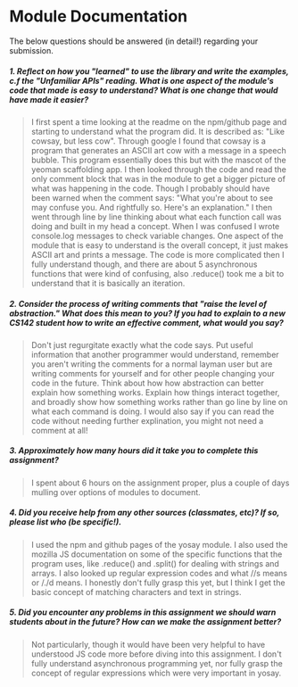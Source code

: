 # Module Documentation

The below questions should be answered (in detail!) regarding your submission.

##### 1. Reflect on how you "learned" to use the library and write the examples, c.f the "Unfamiliar APIs" reading. What is one aspect of the module's code that made is easy to understand? What is one change that would have made it easier?
> I first spent a time looking at the readme on the npm/github page and starting to understand what the program did. It is described as: "Like cowsay, but less cow". Through google I found that cowsay is a program that generates an ASCII art cow with a message in a speech bubble. This program essentially does this but with the mascot of the yeoman scaffolding app. I then looked through the code and read the only comment block that was in the module to get a bigger picture of what was happening in the code. Though I probably should have been warned when the comment says: "What you're about to see may confuse you. And rightfully so. Here's an explanation." I then went through line by line thinking about what each function call was doing and built in my head a concept. When I was confused I wrote console.log messages to check variable changes. One aspect of the module that is easy to understand is the overall concept, it just makes ASCII art and prints a message. The code is more complicated then I fully understand though, and there are about 5 asynchronous functions that were kind of confusing, also .reduce() took me a bit to understand that it is basically an iteration.


##### 2. Consider the process of writing comments that "raise the level of abstraction." What does this mean to you? If you had to explain to a new CS142 student how to write an effective comment, what would you say? #####
> Don't just regurgitate exactly what the code says. Put useful information that another programmer would understand, remember you aren't writing the comments for a normal layman user but are writing comments for yourself and for other people changing your code in the future. Think about how how abstraction can better explain how something works. Explain how things interact together, and broadly show how something works rather than go line by line on what each command is doing. I would also say if you can read the code without needing further explination, you might not need a comment at all!


##### 3. Approximately how many hours did it take you to complete this assignment? #####
> I spent about 6 hours on the assignment proper, plus a couple of days mulling over options of modules to document.


##### 4. Did you receive help from any other sources (classmates, etc)? If so, please list who (be specific!). #####
> I used the npm and github pages of the yosay module. I also used the mozilla JS documentation on some of the specific functions that the program uses, like .reduce() and .split() for dealing with strings and arrays. I also looked up regular expression codes and what //s means or /./d means. I honestly don't fully grasp this yet, but I think I get the basic concept of matching characters and text in strings.


##### 5. Did you encounter any problems in this assignment we should warn students about in the future? How can we make the assignment better? #####
> Not particularly, though it would have been very helpful to have understood JS code more before diving into this assignment. I don't fully understand asynchronous programming yet, nor fully grasp the concept of regular expressions which were very important in yosay.
